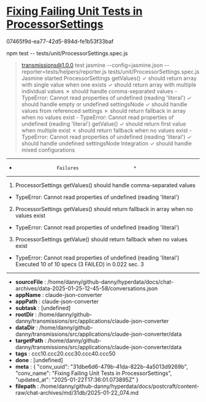 # [Fixing Failing Unit Tests in ProcessorSettings](https://claude.ai/chat/31dbe6d6-479b-41da-822b-4a5013d9269b)

07465f9d-ea77-42d5-894d-fe1b53f33baf

npm test -- tests/unit/ProcessorSettings.spec.js
> transmissions@1.0.0 test
> jasmine --config=jasmine.json --reporter=tests/helpers/reporter.js tests/unit/ProcessorSettings.spec.js
Jasmine started
  ProcessorSettings
    getValues()
      ✓ should return array with single value when one exists
      ✓ should return array with multiple individual values
      ✗ should handle comma-separated values
        - TypeError: Cannot read properties of undefined (reading 'literal')
      ✓ should handle empty or undefined settingsNode
      ✓ should handle values from referenced settings
      ✗ should return fallback in array when no values exist
        - TypeError: Cannot read properties of undefined (reading 'literal')
    getValue()
      ✓ should return first value when multiple exist
      ✗ should return fallback when no values exist
        - TypeError: Cannot read properties of undefined (reading 'literal')
      ✓ should handle undefined settingsNode
    Integration
      ✓ should handle mixed configurations
**************************************************
*                    Failures                    *
**************************************************
1) ProcessorSettings getValues() should handle comma-separated values
  - TypeError: Cannot read properties of undefined (reading 'literal')
2) ProcessorSettings getValues() should return fallback in array when no values exist
  - TypeError: Cannot read properties of undefined (reading 'literal')
3) ProcessorSettings getValue() should return fallback when no values exist
  - TypeError: Cannot read properties of undefined (reading 'literal')
Executed 10 of 10 specs (3 FAILED) in 0.022 sec.
3

---

* **sourceFile** : /home/danny/github-danny/hyperdata/docs/chat-archives/data-2025-01-25-12-45-58/conversations.json
* **appName** : claude-json-converter
* **appPath** : claude-json-converter
* **subtask** : [undefined]
* **rootDir** : /home/danny/github-danny/transmissions/src/applications/claude-json-converter
* **dataDir** : /home/danny/github-danny/transmissions/src/applications/claude-json-converter/data
* **targetPath** : /home/danny/github-danny/transmissions/src/applications/claude-json-converter/data
* **tags** : ccc10.ccc20.ccc30.ccc40.ccc50
* **done** : [undefined]
* **meta** : {
  "conv_uuid": "31dbe6d6-479b-41da-822b-4a5013d9269b",
  "conv_name": "Fixing Failing Unit Tests in ProcessorSettings",
  "updated_at": "2025-01-22T17:36:01.073895Z"
}
* **filepath** : /home/danny/github-danny/hyperdata/docs/postcraft/content-raw/chat-archives/md/31db/2025-01-22_074.md